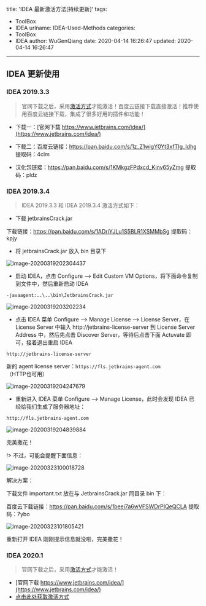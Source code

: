 title: 'IDEA 最新激活方法[持续更新]'
tags:
  - ToolBox
  - IDEA
urlname: IDEA-Used-Methods
categories:
  - ToolBox
  - IDEA
author: WuGenQiang
date: 2020-04-14 16:26:47
updated: 2020-04-14 16:26:47
---

## IDEA 更新使用

### IDEA 2019.3.3

> 官网下载之后，采用[激活方式](https://wugenqiang.github.io/articles/IDEA-Used-Methods.html#idea-2019-3-4)才能激活！百度云链接下载直接激活！推荐使用百度云链接下载，集成了很多好用的插件和功能！

* 下载一：[官网下载 https://www.jetbrains.com/idea/](https://www.jetbrains.com/idea/)

* 下载二：百度云链接：https://pan.baidu.com/s/1z_Z1wigY0Yt3xfTIg_Idhg 
  提取码：4clm

* 汉化包链接：https://pan.baidu.com/s/1KMkgzFPdxcd_Kinv65yZmg 
  提取码：pldz 

### IDEA 2019.3.4

> IDEA 2019.3.3 和 IDEA 2019.3.4 激活方式如下：

* 下载 jetbrainsCrack.jar 

下载链接：https://pan.baidu.com/s/1ADriYJLu1S5BLR1XSMMbSg 
提取码：kpjy

* 将 jetbrainsCrack.jar 放入 bin 目录下

![image-20200319202304437](https://wugenqiang.gitee.io/cs-notes/images/image-20200319202304437.png)

* 启动 IDEA，点击 Configure --> Edit Custom VM Options，将下面命令复制到文件中，然后重新启动 IDEA

```
-javaagent:..\..\bin\JetbrainsCrack.jar
```

![image-20200319203202234](https://wugenqiang.gitee.io/cs-notes/images/image-20200319203202234.png)

* 点击 IDEA 菜单 Configure --> Manage License --> License Server，在 License Server 中输入 http://jetbrains-license-server 到 License Server Address 中，然后先点击 Discover Server，等待后点击下面 Actuvate 即可，接着退出重启 IDEA

```
http://jetbrains-license-server
```

新的 agent license server：`https://fls.jetbrains-agent.com`（HTTP也可用）

![image-20200319204247679](https://wugenqiang.gitee.io/cs-notes/images/image-20200319204247679.png)

* 重新进入 IDEA 菜单 Configure --> Manage License，此时会发现 IDEA 已经给我们生成了服务器地址：

```
http://fls.jetbrains-agent.com
```

![image-20200319204839884](https://wugenqiang.gitee.io/cs-notes/images/image-20200319204839884.png)

完美撒花！

!> 不过，可能会提醒下面信息：

![image-20200323100018728](https://wugenqiang.gitee.io/cs-notes/images/image-20200323100018728.png)

解决方案：

下载文件 important.txt 放在与 JetbrainsCrack.jar 同目录 bin 下：

百度云下载链接：https://pan.baidu.com/s/1beei7a6wVFSWDrPIQeQCLA 
提取码：7ybo 

![image-20200323101805421](https://wugenqiang.gitee.io/cs-notes/images/image-20200323101805421.png)

重新打开 IDEA 刚刚提示信息就没啦，完美撒花！

### IDEA 2020.1

> 官网下载之后，采用[激活方式](https://wugenqiang.github.io/articles/IDEA-Used-Methods.html#idea-2019-3-4)才能激活！

* [官网下载 https://www.jetbrains.com/idea/](https://www.jetbrains.com/idea/)
* [点击此处获取激活方式](https://wugenqiang.github.io/articles/IDEA-Used-Methods.html#idea-2019-3-4)
